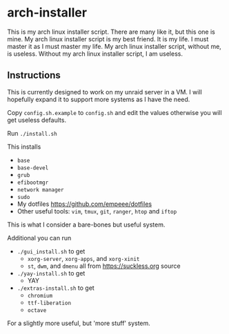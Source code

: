 # arch-installer
This is my arch linux installer script. There are many like it, but this one is mine. My arch linux installer script is my best friend. It is my life. I must master it as I must master my life. My arch linux installer script, without me, is useless. Without my arch linux installer script, I am useless.

## Instructions
This is currently designed to work on my unraid server in a VM. I will hopefully expand it to support more systems as I have the need.

Copy `config.sh.example` to `config.sh` and edit the values otherwise you will get useless defaults.

Run `./install.sh`

This installs
 - `base`
 - `base-devel`
 - `grub`
 - `efibootmgr`
 - `network manager`
 - `sudo`
 - My dotfiles https://github.com/empeee/dotfiles
 - Other useful tools: `vim`, `tmux`, `git`, `ranger`, `htop` and `iftop`

This is what I consider a bare-bones but useful system.

Additional you can run
 - `./gui_install.sh` to get
   - `xorg-server`, `xorg-apps`, and `xorg-xinit`
   - `st`, `dwm`, and `dmenu` all from https://suckless.org source
 - `./yay-install.sh` to get
   - YAY
 - `./extras-install.sh` to get
   - `chromium`
   - `ttf-liberation`
   - `octave`
   
For a slightly more useful, but 'more stuff' system.
